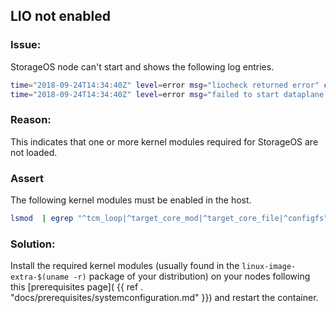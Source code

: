## LIO not enabled

### Issue:
StorageOS node can't start and shows the following log entries.

```bash
time="2018-09-24T14:34:40Z" level=error msg="liocheck returned error" category=liocheck error="exit status 1" module=dataplane stderr="Sysfs root '/sys/kernel/config/target' is missing, is kernel configfs present and target_core_mod loaded? category=fslio level=warn\nRuntime error checking stage 'target_core_mod': SysFs root missing category=fslio level=warn\nliocheck: FAIL (lio_capable_system() returns failure) category=fslio level=fatal\n" stdout=
time="2018-09-24T14:34:40Z" level=error msg="failed to start dataplane services" error="system dependency check failed: exit status 1" module=command
```

### Reason:
This indicates that one or more kernel modules required for StorageOS are
not loaded.

### Assert
The following kernel modules must be enabled in the host.
```bash
lsmod  | egrep "^tcm_loop|^target_core_mod|^target_core_file|^configfs"
```

### Solution:
Install the required kernel modules (usually found in the
`linux-image-extra-$(uname -r)` package of your distribution) on your nodes
following this [prerequisites page](
{{ ref . "docs/prerequisites/systemconfiguration.md" }}) and restart the container.

